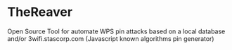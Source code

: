 # TheReaver
Open Source Tool for automate WPS pin attacks based on a local database and/or 3wifi.stascorp.com (Javascript known algorithms pin generator)
